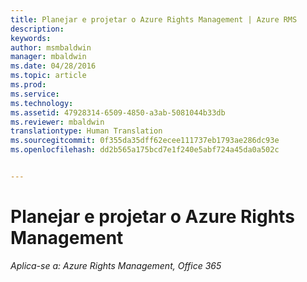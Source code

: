 ```yaml
---
title: Planejar e projetar o Azure Rights Management | Azure RMS
description: 
keywords: 
author: msmbaldwin
manager: mbaldwin
ms.date: 04/28/2016
ms.topic: article
ms.prod: 
ms.service: 
ms.technology: 
ms.assetid: 47928314-6509-4850-a3ab-5081044b33db
ms.reviewer: mbaldwin
translationtype: Human Translation
ms.sourcegitcommit: 0f355da35dff62ecee111737eb1793ae286dc93e
ms.openlocfilehash: dd2b565a175bcd7e1f240e5abf724a45da0a502c


---
```


# Planejar e projetar o Azure Rights Management

*Aplica-se a: Azure Rights Management, Office 365*




<!--HONumber=Jun16_HO4-->


